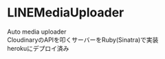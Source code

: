 # LINEMediaUploader
Auto media uploader<br>
CloudinaryのAPIを叩くサーバーをRuby(Sinatra)で実装<br>
herokuにデプロイ済み
